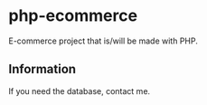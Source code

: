 # php-ecommerce

E-commerce project that is/will be made with PHP.

## Information

If you need the database, contact me.
